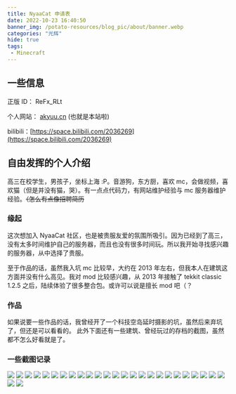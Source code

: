 ```yaml
---
title: NyaaCat 申请表
date: 2022-10-23 16:40:50
banner_img: /potato-resources/blog_pic/about/banner.webp
categories: "光辉"
hide: true
tags:
 - Minecraft
---
```


## 一些信息

正版 ID： ReFx_RLt

个人网站： [akyuu.cn](https://akyuu.cn/) (也就是本站啦)

bilibili：[https://space.bilibili.com/2036269](https://space.bilibili.com/2036269)

## 自由发挥的个人介绍

高三在校学生，男孩子，坐标上海 :P。音游狗，东方厨，喜欢 mc，会做视频，喜欢猫（但是并没有猫，哭）。有一点点代码力，有网站维护经验与 mc 服务器维护经验。~~（怎么有点像招聘简历~~

### 缘起

这次想加入 NyaaCat 社区，也是被贵服友爱的氛围所吸引。因为已经到了高三，没有太多时间维护自己的服务器，而且也没有很多时间玩。所以我开始寻找感兴趣的服务器，从中选择了贵服。

至于作品的话，虽然我入坑 mc 比较早，大约在 2013 年左右，但我本人在建筑这方面并没有什么高见。我对 mod 比较感兴趣，从 2013 年接触了 tekkit classic 1.2.5 之后，陆续体验了很多整合包。或许可以说是擅长 mod 吧（？

### 作品

如果说要一些作品的话，我曾经开了一个科技空岛延时摄影的坑，虽然后来弃坑了，但还是可以看看的。
此外下面还有一些建筑、曾经玩过的存档的截图，虽然都不怎么好看就是了。

### 一些截图记录

![](./potato-resources/blog_pic/hidden/nyaacat/1.webp)
![](./potato-resources/blog_pic/hidden/nyaacat/2.webp)
![](./potato-resources/blog_pic/hidden/nyaacat/3.webp)
![](./potato-resources/blog_pic/hidden/nyaacat/4.webp)
![](./potato-resources/blog_pic/hidden/nyaacat/5.webp)
![](./potato-resources/blog_pic/hidden/nyaacat/6.webp)
![](./potato-resources/blog_pic/hidden/nyaacat/7.webp)
![](./potato-resources/blog_pic/hidden/nyaacat/8.webp)
![](./potato-resources/blog_pic/hidden/nyaacat/9.webp)
![](./potato-resources/blog_pic/hidden/nyaacat/10.webp)
![](./potato-resources/blog_pic/hidden/nyaacat/11.webp)
![](./potato-resources/blog_pic/hidden/nyaacat/12.webp)
![](./potato-resources/blog_pic/hidden/nyaacat/13.webp)
![](./potato-resources/blog_pic/hidden/nyaacat/14.webp)
![](./potato-resources/blog_pic/hidden/nyaacat/15.webp)
![](./potato-resources/blog_pic/hidden/nyaacat/16.webp)
![](./potato-resources/blog_pic/hidden/nyaacat/17.webp)
![](./potato-resources/blog_pic/hidden/nyaacat/18.webp)
![](./potato-resources/blog_pic/hidden/nyaacat/19.webp)
![](./potato-resources/blog_pic/hidden/nyaacat/20.webp)
![](./potato-resources/blog_pic/hidden/nyaacat/21.webp)
![](./potato-resources/blog_pic/hidden/nyaacat/22.webp)
![](./potato-resources/blog_pic/hidden/nyaacat/23.webp)
![](./potato-resources/blog_pic/hidden/nyaacat/24.webp)
![](./potato-resources/blog_pic/hidden/nyaacat/25.webp)
![](./potato-resources/blog_pic/hidden/nyaacat/26.webp)
![](./potato-resources/blog_pic/hidden/nyaacat/27.webp)

